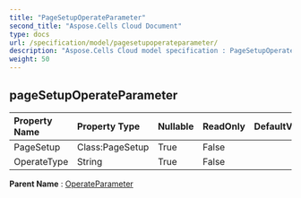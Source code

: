 ```yaml
---
title: "PageSetupOperateParameter"
second_title: "Aspose.Cells Cloud Document"
type: docs
url: /specification/model/pagesetupoperateparameter/
description: "Aspose.Cells Cloud model specification : PageSetupOperateParameter. Effortlessly handle Excel and other spreadsheet documents with features like opening, generating, editing, splitting, merging, comparing, and converting."
weight: 50
---
```


## **pageSetupOperateParameter**

 

| Property Name | Property Type | Nullable |  ReadOnly | DefaultValue | Description | 
| :- | :- | :- |:- |  :- | :- |
| PageSetup | Class:PageSetup | True |  False |  |  |  
| OperateType | String | True |  False |  |  |  

**Parent Name** : [OperateParameter](operateparameter)

